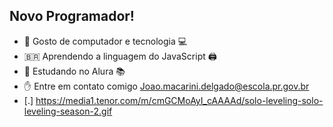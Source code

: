 ## Novo Programador! ##

-  🙂 Gosto de computador e tecnologia 💻
-  🇧🇷 Aprendendo a linguagem do JavaScript 🖨
-  📖 Estudando no Alura 📚
-  ✋ Entre em contato comigo Joao.macarini.delgado@escola.pr.gov.br
- [.] https://media1.tenor.com/m/cmGCMoAyI_cAAAAd/solo-leveling-solo-leveling-season-2.gif
